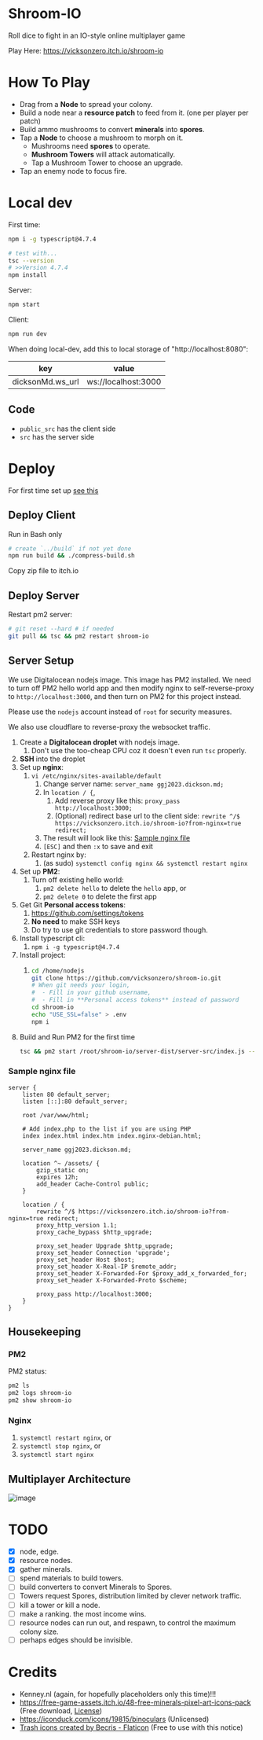 # Shroom-IO
Roll dice to fight in an IO-style online multiplayer game



Play Here: https://vicksonzero.itch.io/shroom-io


How To Play
=====================

- Drag from a **Node** to spread your colony.
- Build a node near a **resource patch** to feed from it.
    (one per player per patch)
- Build ammo mushrooms to convert **minerals** into **spores**.
- Tap a **Node** to choose a mushroom to morph on it.
  - Mushrooms need **spores** to operate.
  - **Mushroom Towers** will attack automatically.
  - Tap a Mushroom Tower to choose an upgrade.
- Tap an enemy node to focus fire.



Local dev
=====================

First time:
```bash
npm i -g typescript@4.7.4

# test with...
tsc --version
# >>Version 4.7.4
npm install
```

Server:
```bash
npm start
```

Client:
```bash
npm run dev
```
When doing local-dev, add this to local storage of "http://localhost:8080":

| key              | value               |
| ---------------- | ------------------- |
| dicksonMd.ws_url | ws://localhost:3000 |


## Code

- `public_src` has the client side
- `src` has the server side


Deploy
=====================

For first time set up [see this](#server-Setup)


## Deploy Client

Run in Bash only
```bash
# create `../build` if not yet done
npm run build && ./compress-build.sh
```

Copy zip file to itch.io


## Deploy Server

Restart pm2 server:
```bash
# git reset --hard # if needed
git pull && tsc && pm2 restart shroom-io
```


## Server Setup

We use Digitalocean nodejs image.
This image has PM2 installed.
We need to turn off PM2 hello world app
and then modify nginx to self-reverse-proxy to `http://localhost:3000`,
and then turn on PM2 for this project instead.

Please use the `nodejs` account instead of `root` for security measures.

We also use cloudflare to reverse-proxy the websocket traffic.

1. Create a **Digitalocean droplet** with nodejs image. 
   1. Don't use the too-cheap CPU coz it doesn't even run `tsc` properly.
2. **SSH** into the droplet
3. Set up **nginx**:
   1. `vi /etc/nginx/sites-available/default`
      1. Change server name: `server_name ggj2023.dickson.md;`
      2. In `location / {`,
         1. Add reverse proxy like this: `proxy_pass http://localhost:3000;`
         2. (Optional) redirect base url to the client side:
            `rewrite ^/$ https://vicksonzero.itch.io/shroom-io?from-nginx=true redirect;`
      3. The result will look like this: [Sample nginx file](#sample-nginx-file)
      4. `[ESC]` and then `:x` to save and exit
   2. Restart nginx by:
      1. (as sudo) `systemctl config nginx && systemctl restart nginx`
4. Set up **PM2**:
   1. Turn off existing hello world:
      1. `pm2 delete hello` to delete the `hello` app, or 
      2. `pm2 delete 0` to delete the first app
5. Get Git **Personal access tokens**:
   1. https://github.com/settings/tokens
   2. **No need** to make SSH keys
   3. Do try to use git credentials to store password though.
6. Install typescript cli:
   1. `npm i -g typescript@4.7.4`
7. Install project:
    1.  ```bash
        cd /home/nodejs
        git clone https://github.com/vicksonzero/shroom-io.git
        # When git needs your login,
        #  - Fill in your github username,
        #  - Fill in **Personal access tokens** instead of password
        cd shroom-io
        echo "USE_SSL=false" > .env
        npm i
        ```
8.  Build and Run PM2 for the first time
    ```bash
    tsc && pm2 start /root/shroom-io/server-dist/server-src/index.js --name shroom-io
    ```

### Sample nginx file

```
server {
    listen 80 default_server;
    listen [::]:80 default_server;

    root /var/www/html;

    # Add index.php to the list if you are using PHP
    index index.html index.htm index.nginx-debian.html;

    server_name ggj2023.dickson.md;

    location ^~ /assets/ {
        gzip_static on;
        expires 12h;
        add_header Cache-Control public;
    }

    location / {
        rewrite ^/$ https://vicksonzero.itch.io/shroom-io?from-nginx=true redirect;
        proxy_http_version 1.1;
        proxy_cache_bypass $http_upgrade;

        proxy_set_header Upgrade $http_upgrade;
        proxy_set_header Connection 'upgrade';
        proxy_set_header Host $host;
        proxy_set_header X-Real-IP $remote_addr;
        proxy_set_header X-Forwarded-For $proxy_add_x_forwarded_for;
        proxy_set_header X-Forwarded-Proto $scheme;

        proxy_pass http://localhost:3000;
    }
}
```


Housekeeping
---------------------

### PM2

PM2 status:
```bash
pm2 ls
pm2 logs shroom-io
pm2 show shroom-io
```


### Nginx

1. `systemctl restart nginx`, or
2. `systemctl stop nginx`, or
3. `systemctl start nginx`



Multiplayer Architecture
-------------------------------

![image](https://user-images.githubusercontent.com/6271771/213613186-8d656d6f-d266-49d8-acc6-e8aead28ba14.png)



# TODO

- [x] node, edge.
- [x] resource nodes.
- [x] gather minerals.
- [ ] spend materials to build towers.
- [ ] build converters to convert Minerals to Spores.
- [ ] Towers request Spores, distribution limited by clever network traffic.
- [ ] kill a tower or kill a node.
- [ ] make a ranking. the most income wins.
- [ ] resource nodes can run out, and respawn, to control the maximum colony size.
- [ ] perhaps edges should be invisible.

# Credits

- Kenney.nl (again, for hopefully placeholders only this time)!!!
- https://free-game-assets.itch.io/48-free-minerals-pixel-art-icons-pack (Free download, [License](https://craftpix.net/file-licenses/))
- https://iconduck.com/icons/19815/binoculars (Unlicensed)
- <a href="https://www.flaticon.com/free-icons/trash" title="trash icons">Trash icons created by Becris - Flaticon</a> (Free to use with this notice)
